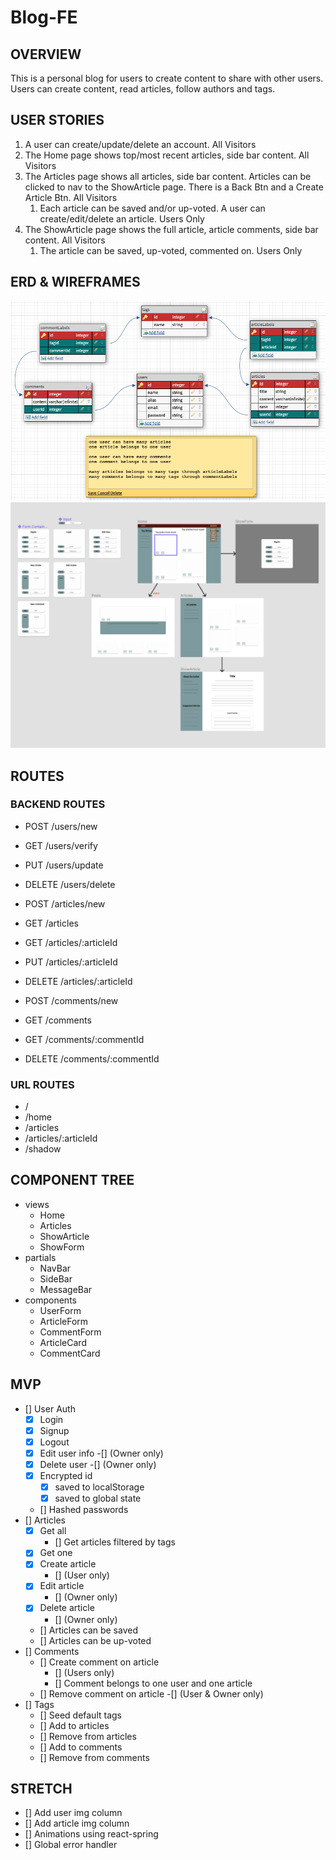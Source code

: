 # Blog-FE

## OVERVIEW
This is a personal blog for users to create content to share with other users. Users can create content, read articles, follow authors and tags. 
## USER STORIES
1. A user can create/update/delete an account. All Visitors
2. The Home page shows top/most recent articles, side bar content. All Visitors
3. The Articles page shows all articles, side bar content. Articles can be clicked to nav to the ShowArticle page. There is a Back Btn and a Create Article Btn. All Visitors
    1.  Each article can be saved and/or up-voted. A user can create/edit/delete an article. Users Only
4. The ShowArticle page shows the full article, article comments, side bar content. All Visitors
    1. The article can be saved, up-voted, commented on. Users Only 
## ERD & WIREFRAMES
!['ERD'](misc/ERD.png)
!['Wireframe'](misc/Wireframe.png) 

## ROUTES
### BACKEND ROUTES
- POST /users/new
- GET /users/verify
- PUT /users/update
- DELETE /users/delete

- POST /articles/new
- GET /articles
- GET /articles/:articleId
- PUT /articles/:articleId
- DELETE /articles/:articleId

- POST /comments/new
- GET /comments
- GET /comments/:commentId
- DELETE /comments/:commentId
### URL ROUTES
- /
- /home
- /articles
- /articles/:articleId
- /shadow
## COMPONENT TREE
- views
    - Home
    - Articles
    - ShowArticle
    - ShowForm
- partials
    - NavBar
    - SideBar
    - MessageBar
- components
    - UserForm
    - ArticleForm
    - CommentForm
    - ArticleCard
    - CommentCard

## MVP
- [] User Auth
    - [x] Login
    - [x] Signup
    - [x] Logout
    - [x] Edit user info 
        -[] (Owner only)
    - [x] Delete user 
        -[] (Owner only)
    - [x] Encrypted id
        - [x] saved to localStorage
        - [x] saved to global state
    - [] Hashed passwords
- [] Articles
    - [x] Get all
        - [] Get articles filtered by tags
    - [x] Get one
    - [x] Create article 
        - [] (User only)
    - [x] Edit article 
        - [] (Owner only)
    - [x] Delete article 
        - [] (Owner only)
    - [] Articles can be saved
    - [] Articles can be up-voted
- [] Comments
    - [] Create comment on article 
        - [] (Users only)
        - [] Comment belongs to one user and one article
    - [] Remove comment on article 
        -[] (User & Owner only)
- [] Tags
    - [] Seed default tags
    - [] Add to articles
    - [] Remove from articles
    - [] Add to comments
    - [] Remove from comments

## STRETCH
- [] Add user img column
- [] Add article img column
- [] Animations using react-spring
- [] Global error handler